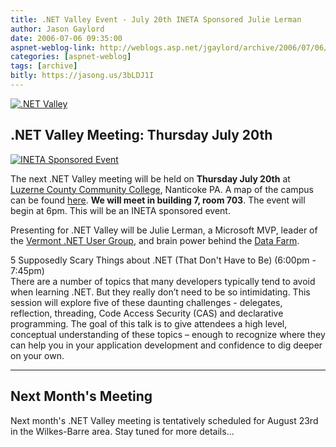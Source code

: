 ```yaml
---
title: .NET Valley Event - July 20th INETA Sponsored Julie Lerman
author: Jason Gaylord
date: 2006-07-06 09:35:00
aspnet-weblog-link: http://weblogs.asp.net/jgaylord/archive/2006/07/06/455739.aspx
categories: [aspnet-weblog]
tags: [archive]
bitly: https://jasong.us/3bLDJ1I
---
```


[![.NET Valley](https://cdn.jasongaylord.com/images/2006/07/06/greentext.jpg)](http://www.dotnetvalley.com/)  
  
## .NET Valley Meeting: Thursday July 20th
[![INETA Sponsored Event](https://cdn.jasongaylord.com/images/2006/07/06/inetaevent.jpg)](http://www.ineta.org/)  
  
The next .NET Valley meeting will be held on **Thursday July 20th** at [Luzerne County Community College](http://www.luzerne.edu/about/location.asp), Nanticoke PA. A map of the campus can be found [here](http://www.luzerne.edu/about/campusmap.pdf). **We will meet in building 7, room 703**. The event will begin at 6pm. This will be an INETA sponsored event.  
  
Presenting for .NET Valley will be Julie Lerman, a Microsoft MVP, leader of the [Vermont .NET User Group](http://www.vtdotnet.org/), and brain power behind the [Data Farm](http://www.thedatafarm.com/).  
  
5 Supposedly Scary Things about .NET (That Don't Have to Be) (6:00pm - 7:45pm)  
There are a number of topics that many developers typically tend to avoid when learning .NET. But they really don’t need to be so intimidating. This session will explore five of these daunting challenges - delegates, reflection, threading, Code Access Security (CAS) and declarative programming. The goal of this talk is to give attendees a high level, conceptual understanding of these topics – enough to recognize where they can help you in your application development and confidence to dig deeper on your own.  

* * *

## Next Month's Meeting
Next month's .NET Valley meeting is tentatively scheduled for August 23rd in the Wilkes-Barre area. Stay tuned for more details...
